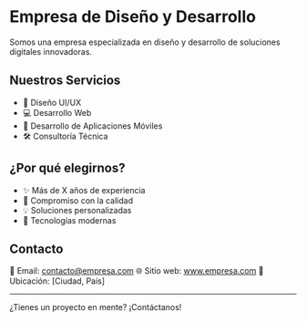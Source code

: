# Empresa de Diseño y Desarrollo

Somos una empresa especializada en diseño y desarrollo de soluciones digitales innovadoras. 

## Nuestros Servicios
- 🎨 Diseño UI/UX
- 💻 Desarrollo Web
- 📱 Desarrollo de Aplicaciones Móviles
- 🛠️ Consultoría Técnica

## ¿Por qué elegirnos?
- ✨ Más de X años de experiencia 
- 🤝 Compromiso con la calidad
- 💡 Soluciones personalizadas
- 🚀 Tecnologías modernas

## Contacto
📧 Email: contacto@empresa.com
🌐 Sitio web: www.empresa.com
📍 Ubicación: [Ciudad, País]

---
¿Tienes un proyecto en mente? ¡Contáctanos!
